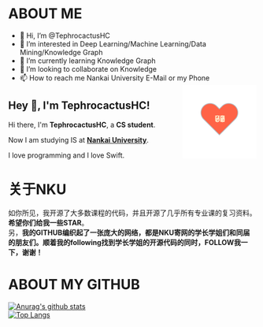 # ABOUT ME
- 👋 Hi, I’m @TephrocactusHC
- 👀 I’m interested in Deep Learning/Machine Learning/Data Mining/Knowledge Graph
- 🌱 I’m currently learning Knowledge Graph
- 💞️ I’m looking to collaborate on Knowledge
- 📫 How to reach me Nankai University E-Mail or my Phone
<a href="https://github.com/L1cardo/iBeats"><img align="right" width="150px" src="https://raw.githubusercontent.com/L1cardo/iBeats/main/files/heart.svg"/></a>
## Hey 👋, I'm TephrocactusHC!

Hi there, I'm **TephrocactusHC**, a **CS student**.

Now I am studying IS at **[Nankai University](http://english.hust.edu.cn/)**.

I love programming and I love Swift.

# 关于NKU
如你所见，我开源了大多数课程的代码，并且开源了几乎所有专业课的复习资料。**希望你们给我一些STAR**。<br>
另，**我的GITHUB编织起了一张庞大的网络，都是NKU寄网的学长学姐们和同届的朋友们。顺着我的following找到学长学姐的开源代码的同时，FOLLOW我一下，谢谢！**

# ABOUT MY GITHUB

[![Anurag's github stats](https://github-readme-stats.vercel.app/api?username=TephrocactusHC&theme=buefy&show_icons=true&layout=compact)](https://github.com/anuraghazra/github-readme-stats)
<br>
[![Top Langs](https://github-readme-stats.vercel.app/api/top-langs/?username=TephrocactusHC)](https://github.com/anuraghazra/github-readme-stats)


<!---
TephrocactusHC/TephrocactusHC is a ✨ special ✨ repository because its `README.md` (this file) appears on your GitHub profile.
You can click the Preview link to take a look at your changes.
--->
